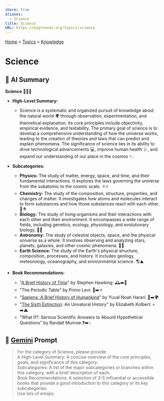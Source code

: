```yaml
---
share: true
aliases:
  - Science
title: Science
URL: https://bagrounds.org/topics/science
---
```

[Home](../index.md) > [Topics](./index.md) > [Knowledge](./a-hierarchical-view-of-human-knowledge.md)  
# Science  
## 🤖 AI Summary  
**Science** 🧪🔬🔭  
* **High-Level Summary:**  
    * Science is a systematic and organized pursuit of knowledge about the natural world 🌍 through observation, experimentation, and theoretical explanation. Its core principles include objectivity, empirical evidence, and testability. The primary goal of science is to develop a comprehensive understanding of how the universe works, leading to the creation of theories and laws that can predict and explain phenomena. The significance of science lies in its ability to drive technological advancements 💻, improve human health 🩺, and expand our understanding of our place in the cosmos ✨.  
  
* **Subcategories:**  
    * **Physics:** The study of matter, energy, space, and time, and their fundamental interactions. It explores the laws governing the universe from the subatomic to the cosmic scale. ⚛️⚡️  
    * **Chemistry:** The study of the composition, structure, properties, and changes of matter. It investigates how atoms and molecules interact to form substances and how those substances react with each other. 🧪⚗️  
    * **Biology:** The study of living organisms and their interactions with each other and their environment. It encompasses a wide range of fields, including genetics, ecology, physiology, and evolutionary biology. 🧬🌱  
    * **Astronomy:** The study of celestial objects, space, and the physical universe as a whole. It involves observing and analyzing stars, planets, galaxies, and other cosmic phenomena. 🌌🔭  
    * **Earth Science:** The study of the Earth's physical structure, composition, processes, and history. It includes geology, meteorology, oceanography, and environmental science. 🌎⛰️  
  
* **Book Recommendations:**  
    * "[A Brief History of Time](../books/a-brief-history-of-time.md)" by Stephen Hawking: 🕰️➡️🌌  
    * "The Periodic Table" by Primo Levi: 📖➡️⚛️  
    * "[Sapiens: A Brief History of Humankind](../books/sapiens-a-brief-history-of-humankind.md)" by Yuval Noah Harari: 🚶➡️🌍  
    * "[The Sixth Extinction](../books/the-sixth-extinction.md): An Unnatural History" by Elizabeth Kolbert: 💀➡️⚠️  
    * "What If?: Serious Scientific Answers to Absurd Hypothetical Questions" by Randall Munroe:❓➡️💡  
  
## 💬 [Gemini](https://gemini.google.com/app) Prompt  
> For the category of Science, please provide:  
A High-Level Summary: A concise overview of the core principles, goals, and significance of this category.  
Subcategories: A list of the major subcategories or branches within this category, with a brief description of each.  
Book Recommendations: A selection of 3-5 influential or accessible books that provide a good introduction to this category or its key subcategories.  
Use lots of emojis.
